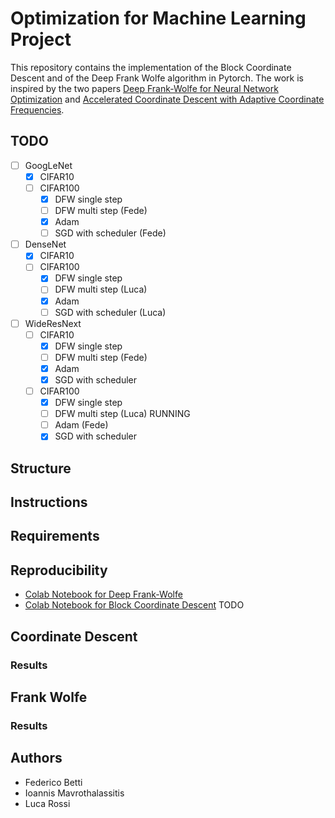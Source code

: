# Optimization for Machine Learning Project
This repository contains the implementation of the Block Coordinate Descent and of the Deep Frank Wolfe algorithm in Pytorch. The work is inspired by the two papers [Deep Frank-Wolfe for Neural Network Optimization](https://arxiv.org/pdf/1811.07591.pdf) and [Accelerated Coordinate Descent with Adaptive Coordinate Frequencies](http://proceedings.mlr.press/v29/Glasmachers13.pdf).

## TODO
- [ ] GoogLeNet
   - [x] CIFAR10
   - [ ] CIFAR100
      - [x] DFW single step
      - [ ] DFW multi step  (Fede)
      - [x] Adam
      - [ ] SGD with scheduler (Fede)
- [ ] DenseNet
   - [x] CIFAR10
   - [ ] CIFAR100
      - [x] DFW single step
      - [ ] DFW multi step (Luca)
      - [x] Adam
      - [ ] SGD with scheduler (Luca)
- [ ] WideResNext
   - [ ] CIFAR10
       - [x] DFW single step
       - [ ] DFW multi step (Fede)
       - [x] Adam
       - [x] SGD with scheduler
    - [ ] CIFAR100
       - [x] DFW single step
       - [ ] DFW multi step (Luca) RUNNING
       - [ ] Adam (Fede)
       - [x] SGD with scheduler

## Structure

## Instructions

## Requirements

## Reproducibility
- [Colab Notebook for Deep Frank-Wolfe](https://colab.research.google.com/drive/1mpsunyV-11yDXPhZLznryLxJoMx4Zqxd)
- [Colab Notebook for Block Coordinate Descent](https://colab.research.google.com/drive/1mpsunyV-11yDXPhZLznryLxJoMx4Zqxd) TODO

## Coordinate Descent

### Results

## Frank Wolfe

### Results

## Authors
- Federico Betti
- Ioannis Mavrothalassitis
- Luca Rossi
